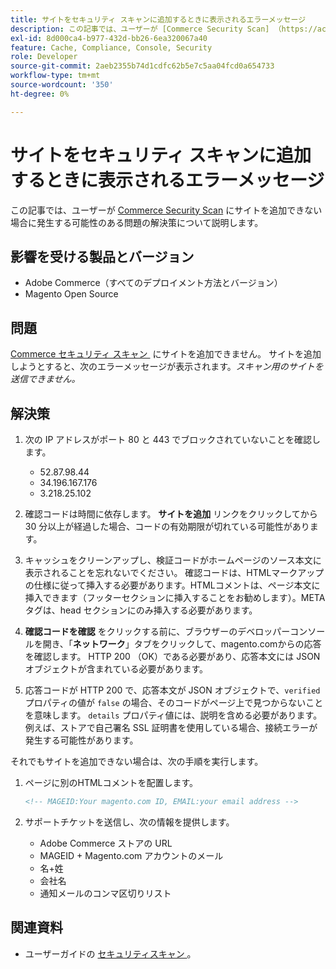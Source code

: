 ```yaml
---
title: サイトをセキュリティ スキャンに追加するときに表示されるエラーメッセージ
description: この記事では、ユーザーが [Commerce Security Scan] （https://account.magento.com/scanner/dashboard/）にサイトを追加できない場合に発生する可能性のある問題の解決策を説明します。
exl-id: 8d000ca4-b977-432d-bb26-6ea320067a40
feature: Cache, Compliance, Console, Security
role: Developer
source-git-commit: 2aeb2355b74d1cdfc62b5e7c5aa04fcd0a654733
workflow-type: tm+mt
source-wordcount: '350'
ht-degree: 0%

---
```


# サイトをセキュリティ スキャンに追加するときに表示されるエラーメッセージ

この記事では、ユーザーが [Commerce Security Scan](https://account.magento.com/scanner/dashboard/) にサイトを追加できない場合に発生する可能性のある問題の解決策について説明します。

## 影響を受ける製品とバージョン

* Adobe Commerce（すべてのデプロイメント方法とバージョン）
* Magento Open Source

## 問題

[Commerce セキュリティ スキャン &#x200B;](https://account.magento.com/scanner/dashboard/) にサイトを追加できません。 サイトを追加しようとすると、次のエラーメッセージが表示されます。*スキャン用のサイトを送信できません。*

## 解決策

1. 次の IP アドレスがポート 80 と 443 でブロックされていないことを確認します。
   * 52.87.98.44
   * 34.196.167.176
   * 3.218.25.102

1. 確認コードは時間に依存します。 **サイトを追加** リンクをクリックしてから 30 分以上が経過した場合、コードの有効期限が切れている可能性があります。
1. キャッシュをクリーンアップし、検証コードがホームページのソース本文に表示されることを忘れないでください。 確認コードは、HTMLマークアップの仕様に従って挿入する必要があります。HTMLコメントは、ページ本文に挿入できます（フッターセクションに挿入することをお勧めします）。META タグは、head セクションにのみ挿入する必要があります。
1. **確認コードを確認** をクリックする前に、ブラウザーのデベロッパーコンソールを開き、「**ネットワーク**」タブをクリックして、magento.comからの応答を確認します。 HTTP 200 （OK）である必要があり、応答本文には JSON オブジェクトが含まれている必要があります。
1. 応答コードが HTTP 200 で、応答本文が JSON オブジェクトで、`verified` プロパティの値が `false` の場合、そのコードがページ上で見つからないことを意味します。 `details` プロパティ値には、説明を含める必要があります。 例えば、ストアで自己署名 SSL 証明書を使用している場合、接続エラーが発生する可能性があります。

それでもサイトを追加できない場合は、次の手順を実行します。

1. ページに別のHTMLコメントを配置します。

   ```HTML
   <!-- MAGEID:Your magento.com ID, EMAIL:your email address -->
   ```

1. サポートチケットを送信し、次の情報を提供します。
   * Adobe Commerce ストアの URL
   * MAGEID + Magento.com アカウントのメール
   * 名+姓
   * 会社名
   * 通知メールのコンマ区切りリスト

## 関連資料

* ユーザーガイドの [&#x200B; セキュリティスキャン &#x200B;](https://experienceleague.adobe.com/ja/docs/commerce-admin/systems/security/security-scan)。
